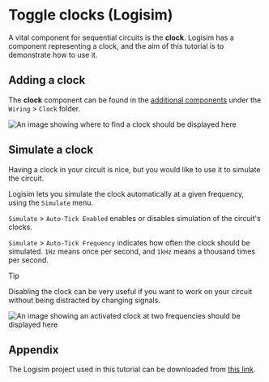# Toggle clocks (Logisim)

A vital component for sequential circuits is the **clock**. Logisim has a component representing a clock, and the aim of this tutorial is to demonstrate how to use it.

## Adding a clock

The **clock** component can be found in the [additional components](general-logisim-ui#3-additional-components) under the `Wiring` > `Clock` folder.

![`An image showing where to find a clock should be displayed here`](/logisim/images/logisim-clock-add.png)

## Simulate a clock

Having a clock in your circuit is nice, but you would like to use it to simulate the circuit.

Logisim lets you simulate the clock automatically at a given frequency, using the `Simulate` menu.

`Simulate` > `Auto-Tick Enabled` enables or disables simulation of the circuit's clocks.

`Simulate` > `Auto-Tick Frequency` indicates how often the clock should be simulated. `1Hz` means once per second, and `1kHz` means a thousand times per second.

> [!TIP]
> Disabling the clock can be very useful if you want to work on your circuit without being distracted by changing signals.

![`An image showing an activated clock at two frequencies should be displayed here`](/logisim/images/logisim-clock-simulation.gif)

## Appendix

The Logisim project used in this tutorial can be downloaded from <a href="/logisim/projects/logisim_clock.circ" download="logisim_clock.circ">this link</a>.